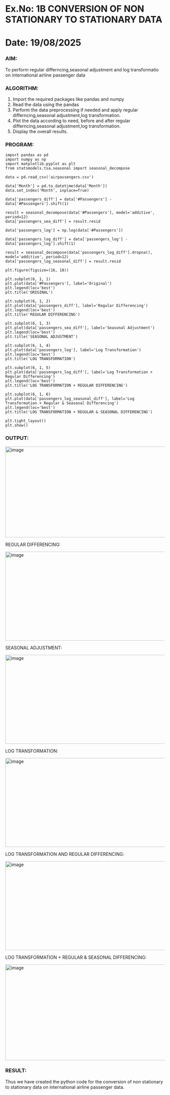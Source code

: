 # Ex.No: 1B                     CONVERSION OF NON STATIONARY TO STATIONARY DATA
# Date: 19/08/2025

### AIM:
To perform regular differncing,seasonal adjustment and log transformatio on international airline passenger data
### ALGORITHM:
1. Import the required packages like pandas and numpy
2. Read the data using the pandas
3. Perform the data preprocessing if needed and apply regular differncing,seasonal adjustment,log transformation.
4. Plot the data according to need, before and after regular differncing,seasonal adjustment,log transformation.
5. Display the overall results.
### PROGRAM:
```
import pandas as pd
import numpy as np
import matplotlib.pyplot as plt
from statsmodels.tsa.seasonal import seasonal_decompose

data = pd.read_csv('airpassengers.csv')

data['Month'] = pd.to_datetime(data['Month'])
data.set_index('Month', inplace=True)

data['passengers_diff'] = data['#Passengers'] - data['#Passengers'].shift(1)

result = seasonal_decompose(data['#Passengers'], model='additive', period=12)
data['passengers_sea_diff'] = result.resid

data['passengers_log'] = np.log(data['#Passengers'])

data['passengers_log_diff'] = data['passengers_log'] - data['passengers_log'].shift(1)

result = seasonal_decompose(data['passengers_log_diff'].dropna(), model='additive', period=12)
data['passengers_log_seasonal_diff'] = result.resid

plt.figure(figsize=(16, 18))

plt.subplot(6, 1, 1)
plt.plot(data['#Passengers'], label='Original')
plt.legend(loc='best')
plt.title('ORIGINAL')

plt.subplot(6, 1, 2)
plt.plot(data['passengers_diff'], label='Regular Differencing')
plt.legend(loc='best')
plt.title('REGULAR DIFFERENCING')

plt.subplot(6, 1, 3)
plt.plot(data['passengers_sea_diff'], label='Seasonal Adjustment')
plt.legend(loc='best')
plt.title('SEASONAL ADJUSTMENT')

plt.subplot(6, 1, 4)
plt.plot(data['passengers_log'], label='Log Transformation')
plt.legend(loc='best')
plt.title('LOG TRANSFORMATION')

plt.subplot(6, 1, 5)
plt.plot(data['passengers_log_diff'], label='Log Transformation + Regular Differencing')
plt.legend(loc='best')
plt.title('LOG TRANSFORMATION + REGULAR DIFFERENCING')

plt.subplot(6, 1, 6)
plt.plot(data['passengers_log_seasonal_diff'], label='Log Transformation + Regular & Seasonal Differencing')
plt.legend(loc='best')
plt.title('LOG TRANSFORMATION + REGULAR & SEASONAL DIFFERENCING')

plt.tight_layout()
plt.show()
```

### OUTPUT:

<img width="1515" height="287" alt="image" src="https://github.com/user-attachments/assets/ec10899e-334e-4bc2-877e-c716aecda125" />

REGULAR DIFFERENCING:

<img width="1489" height="281" alt="image" src="https://github.com/user-attachments/assets/c6ff524f-4c68-4919-973d-88d4d2f89c59" />

SEASONAL ADJUSTMENT:

<img width="1505" height="281" alt="image" src="https://github.com/user-attachments/assets/c04ef72f-100c-4157-a7ce-c27c67a2b746" />

LOG TRANSFORMATION:

<img width="1505" height="281" alt="image" src="https://github.com/user-attachments/assets/fdf2760f-47a2-472c-a5c1-9f24eff33f32" />

LOG TRANSFORMATION AND REGULAR DIFFERENCING:

<img width="1499" height="281" alt="image" src="https://github.com/user-attachments/assets/e804832b-3208-4ebc-acf3-e2107ef300e6" />

LOG TRANSFORMATION + REGULAR & SEASONAL DIFFERENCING:

<img width="1520" height="303" alt="image" src="https://github.com/user-attachments/assets/fe896a7c-8d8e-49cb-912b-eecd57562a80" />

### RESULT:
Thus we have created the python code for the conversion of non stationary to stationary data on international airline passenger
data.
